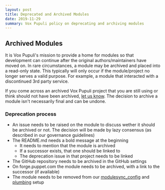 ```yaml
---
layout: post
title: Deprecated and Archived Modules
date: 2019-11-29
summary: Vox Pupuli policy on deprecating and archiving modules
---
```


## Archived Modules

It is Vox Pupuli's mission to provide a home for modules so that development can continue after the original authors/maintainers have moved on.
In rare circumstances, a module may be archived and placed into a read-only state.  This typically will only occur if the module/project no longer serves a valid
purpose.  For example, a module that interacted with a discontinued 3rd party service.

If you come across an archived Vox Pupuli project that you are still using or think should not have been archived, [let us know][email].
The decision to archive a module isn't necessarily final and can be undone.

### Deprecation process

* An issue needs to be raised on the module to discuss wether it should be archived or not. The decision will be made by lazy consensus (as described in our governance guidelines)
* The README.md needs a bold message at the beginning
  * It needs to mention that the module is archived
  * If a successor exists, that one should be linked to
  * The deprecation issue in that project needs to be linked
* The GitHub repository needs to be archived in the GitHub settings
* On forge.puppet.com the module needs to be archived, with a link to the successor (if available)
* The module needs to be removed from our [modulesync_config][mc] and [plumbing][pl] setup

[email]: https://groups.io/g/voxpupuli/topics
[mc]: https://github.com/voxpupuli/modulesync_config/blob/master/managed_modules.yml
[pl]: https://github.com/voxpupuli/plumbing/blob/master/share/modules
